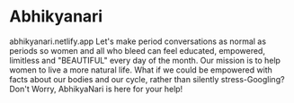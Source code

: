 # Abhikyanari
abhikyanari.netlify.app
Let's make period conversations as normal as periods so women and all who bleed can feel educated, empowered, limitless and "BEAUTIFUL" every day of the month.
Our mission is to help women to live a more natural life.
What if we could be empowered with facts about our bodies and our cycle, rather than silently stress-Googling? Don't Worry, AbhikyaNari is here for your help!
